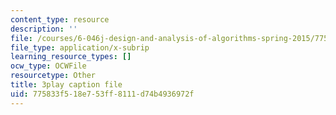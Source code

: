 ```yaml
---
content_type: resource
description: ''
file: /courses/6-046j-design-and-analysis-of-algorithms-spring-2015/775833f518e753ff8111d74b4936972f_z_QOKNpEVro.vtt
file_type: application/x-subrip
learning_resource_types: []
ocw_type: OCWFile
resourcetype: Other
title: 3play caption file
uid: 775833f5-18e7-53ff-8111-d74b4936972f
---
```

